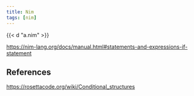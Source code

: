 ```yaml
---
title: Nim
tags: [nim]
---
```


{{< d "a.nim" >}}

<https://nim-lang.org/docs/manual.html#statements-and-expressions-if-statement>

## References

<https://rosettacode.org/wiki/Conditional_structures>
